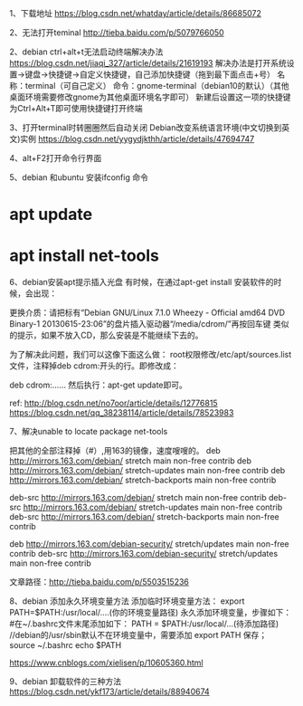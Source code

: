 1、下载地址
https://blog.csdn.net/whatday/article/details/86685072

2、无法打开teminal
http://tieba.baidu.com/p/5079766050

2、debian ctrl+alt+t无法启动终端解决办法
https://blog.csdn.net/jiaqi_327/article/details/21619193
解决办法是打开系统设置->键盘->快捷键->自定义快捷键，自己添加快捷键（拖到最下面点击+号）
名称：terminal（可自己定义）
命令：gnome-terminal（debian10的默认）（其他桌面环境需要修改gnome为其他桌面环境名字即可）
新建后设置这一项的快捷键为Ctrl+Alt+T即可使用快捷键打开终端

3、打开terminal时转圈圈然后自动关闭
Debian改变系统语言环境(中文切换到英文)实例
https://blog.csdn.net/yygydjkthh/article/details/47694747

4、alt+F2打开命令行界面

5、debian 和ubuntu 安装ifconfig 命令
# apt update
# apt install net-tools

6、debian安装apt提示插入光盘
有时候，在通过apt-get install 安装软件的时候，会出现：

更换介质：请把标有“Debian GNU/Linux 7.1.0 Wheezy - Official amd64 DVD Binary-1 20130615-23:06”的盘片插入驱动器“/media/cdrom/”再按回车键
类似的提示，如果不放入CD，那么安装是不能继续下去的。

为了解决此问题，我们可以这像下面这么做：
root权限修改/etc/apt/sources.list文件，注释掉deb cdrom:开头的行。即修改成：

deb cdrom:……
然后执行：apt-get update即可。

ref: http://blog.csdn.net/no7oor/article/details/12776815
https://blog.csdn.net/qq_38238114/article/details/78523983

7、解决unable to locate package net-tools

把其他的全部注释掉（#）,用163的镜像，速度嗖嗖的。
deb http://mirrors.163.com/debian/ stretch main non-free contrib
deb http://mirrors.163.com/debian/ stretch-updates main non-free contrib
deb http://mirrors.163.com/debian/ stretch-backports main non-free contrib

deb-src http://mirrors.163.com/debian/ stretch main non-free contrib
deb-src http://mirrors.163.com/debian/ stretch-updates main non-free contrib
deb-src http://mirrors.163.com/debian/ stretch-backports main non-free contrib

deb http://mirrors.163.com/debian-security/ stretch/updates main non-free contrib
deb-src http://mirrors.163.com/debian-security/ stretch/updates main non-free contrib


文章路径：http://tieba.baidu.com/p/5503515236


8、debian 添加永久环境变量方法
添加临时环境变量方法：
export PATH=$PATH:/usr/local/....(你的环境变量路径)
永久添加环境变量，步骤如下：
#在~/.bashrc文件末尾添加如下：
PATH = $PATH:/usr/local/...(待添加路径)     //debian的/usr/sbin默认不在环境变量中，需要添加
export PATH
保存；
source ~/.bashrc
echo $PATH

https://www.cnblogs.com/xielisen/p/10605360.html


9、debian 卸载软件的三种方法
https://blog.csdn.net/ykf173/article/details/88940674
